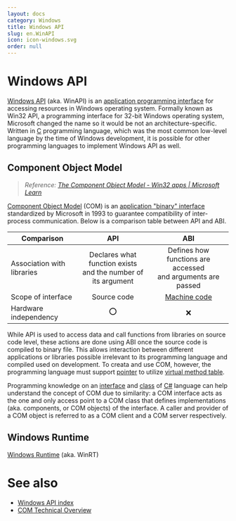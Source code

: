 ```yaml
---
layout: docs
category: Windows
title: Windows API
slug: en.WinAPI
icon: icon-windows.svg
order: null
---
```

# Windows API
[Windows API](https://en.wikipedia.org/wiki/Windows_API) (aka. WinAPI) is an [application programming interface](https://en.wikipedia.org/wiki/API) for accessing resources in Windows operating system. Formally known as Win32 API, a programming interface for 32-bit Windows operating system, Microsoft changed the name so it would be not an architecture-specific. Written in [C](en.C) programming language, which was the most common low-level language by the time of Windows development, it is possible for other programming languages to implement Windows API as well.

## Component Object Model
> *Reference: [The Component Object Model - Win32 apps &#124; Microsoft Learn](https://docs.microsoft.com/en-us/windows/win32/com/the-component-object-model)*

[Component Object Model](https://en.wikipedia.org/wiki/Component_Object_Model) (COM) is an [application "binary" interface](https://en.wikipedia.org/wiki/Application_binary_interface) standardized by Microsoft in 1993 to guarantee compatibility of inter-process communication. Below is a comparison table between API and ABI.

| Comparison                 | API                                                              | ABI                                                             |
|----------------------------|:----------------------------------------------------------------:|:---------------------------------------------------------------:|
| Association with libraries | Declares what function exists<br/>and the number of its argument | Defines how functions are accessed<br/>and arguments are passed |
| Scope of interface         | Source code                                                      | [Machine code](https://en.wikipedia.org/wiki/Machine_code)      |
| Hardware independency      | ⭕                                                               | ❌                                                               |

While API is used to access data and call functions from libraries on source code level, these actions are done using ABI once the source code is compiled to binary file. This allows interaction between different applications or libraries possible irrelevant to its programming language and compiled used on development. To creata and use COM, however, the programming language must support [pointer](en.C#pointer) to utilize [virtual method table](https://en.wikipedia.org/wiki/Virtual_method_table).

Programming knowledge on an [interface](en.Csharp#interface) and [class](en.Csharp#class) of [C#](en.Csharp) language can help understand the concept of COM due to similarity: a COM interface acts as the one and only access point to a COM class that defines implementations (aka. components, or COM objects) of the interface. A caller and provider of a COM object is referred to as a COM client and a COM server respectively.

## Windows Runtime
[Windows Runtime](https://en.wikipedia.org/wiki/Windows_Runtime) (aka. WinRT)

# See also
* [Windows API index](https://docs.microsoft.com/en-us/windows/win32/apiindex/windows-api-list)
* [COM Technical Overview](https://docs.microsoft.com/en-us/windows/win32/com/com-technical-overview)
